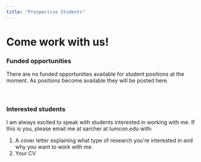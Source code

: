```yaml
---
title: "Prospective Students"
---  
```


# **Come work with us!**   

### Funded opportunities  

There are no funded opportunities available for student positions at the moment. As positions become available they will be posted here.
<br>
<br>
<br>


### Interested students  

I am always excited to speak with students interested in working with me. If this is you, please email me at sarcher at lumcon.edu with:  
1. A cover letter explaining what type of research you're interested in and why you want to work with me.
2. Your CV  
